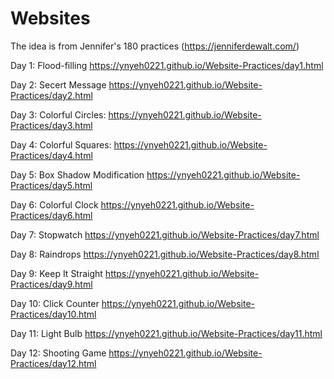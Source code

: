 # Websites

The idea is from Jennifer's 180 practices (https://jenniferdewalt.com/)

Day 1: Flood-filling https://ynyeh0221.github.io/Website-Practices/day1.html

Day 2: Secert Message https://ynyeh0221.github.io/Website-Practices/day2.html

Day 3: Colorful Circles: https://ynyeh0221.github.io/Website-Practices/day3.html

Day 4: Colorful Squares: https://ynyeh0221.github.io/Website-Practices/day4.html

Day 5: Box Shadow Modification https://ynyeh0221.github.io/Website-Practices/day5.html

Day 6: Colorful Clock https://ynyeh0221.github.io/Website-Practices/day6.html

Day 7: Stopwatch https://ynyeh0221.github.io/Website-Practices/day7.html

Day 8: Raindrops https://ynyeh0221.github.io/Website-Practices/day8.html

Day 9: Keep It Straight https://ynyeh0221.github.io/Website-Practices/day9.html

Day 10: Click Counter https://ynyeh0221.github.io/Website-Practices/day10.html

Day 11: Light Bulb https://ynyeh0221.github.io/Website-Practices/day11.html

Day 12: Shooting Game https://ynyeh0221.github.io/Website-Practices/day12.html
